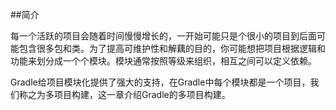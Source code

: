 ##简介

每一个活跃的项目会随着时间慢慢增长的，一开始可能只是个很小的项目到后面可能包含很多包和类。为了提高可维护性和解藕的目的，你可能想把项目根据逻辑和功能来划分成一个个模块。模块通常按照等级来组织，相互之间可以定义依赖。

Gradle给项目模块化提供了强大的支持，在Gradle中每个模块都是一个项目，我们称之为多项目构建，这一章介绍Gradle的多项目构建。
